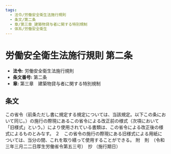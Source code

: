 ```yaml
---
tags:
  - 法令/労働安全衛生法施行規則
  - 条文/第二条
  - 章/第三章_建築物貸与者に関する特別規制
  - 体系/労働安全衛生
---
```

# 労働安全衛生法施行規則 第二条

- **法令:** 労働安全衛生法施行規則
- **条文番号:** 第二条
- **章:** 第三章　建築物貸与者に関する特別規制

## 条文
この省令（前条ただし書に規定する規定については、当該規定。以下この条において同じ。）の施行の際現にあるこの省令による改正前の様式（次項において「旧様式」という。）により使用されている書類は、この省令による改正後の様式によるものとみなす。
２　この省令の施行の際現にある旧様式による用紙については、当分の間、これを取り繕って使用することができる。
附　則　（令和三年三月二二日厚生労働省令第五三号）　抄
（施行期日）

